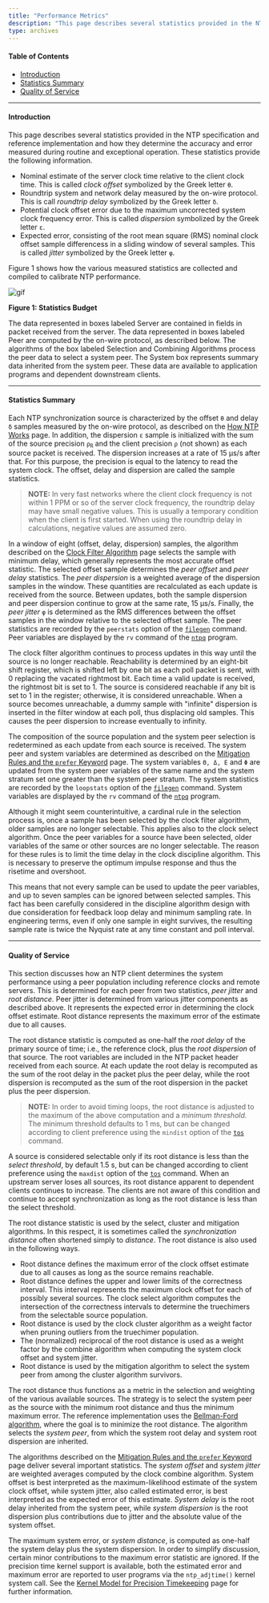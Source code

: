 ```yaml
---
title: "Performance Metrics"
description: "This page describes several statistics provided in the NTP specification and reference implementation and how they determine the accuracy and error measured during routine and exceptional operation."
type: archives
---
```


#### Table of Contents

*   [Introduction](/documentation/4.2.8-series/stats/#introduction)
*   [Statistics Summary](/documentation/4.2.8-series/stats/#statistics-summary)
*   [Quality of Service](/documentation/4.2.8-series/stats/#quality-of-service)

* * *

#### Introduction

This page describes several statistics provided in the NTP specification and reference implementation and how they determine the accuracy and error measured during routine and exceptional operation. These statistics provide the following information.

*   Nominal estimate of the server clock time relative to the client clock time. This is called _clock offset_ symbolized by the Greek letter <code>θ</code>.
*   Roundtrip system and network delay measured by the on-wire protocol. This is call _roundtrip delay_ symbolized by the Greek letter <code>δ</code>.
*   Potential clock offset error due to the maximum uncorrected system clock frequency error. This is called _dispersion_ symbolized by the Greek letter <code>ε</code>.
*   Expected error, consisting of the root mean square (RMS) nominal clock offset sample differencess in a sliding window of several samples. This is called _jitter_ symbolized by the Greek letter <code>φ</code>.

Figure 1 shows how the various measured statistics are collected and compiled to calibrate NTP performance.

![gif](/documentation/pic/stats.gif)

**Figure 1: Statistics Budget**

The data represented in boxes labeled Server are contained in fields in packet received from the server. The data represented in boxes labeled Peer are computed by the on-wire protocol, as described below. The algorithms of the box labeled Selection and Combining Algorithms process the peer data to select a system peer. The System box represents summary data inherited from the system peer. These data are available to application programs and dependent downstream clients.

* * *

#### Statistics Summary

Each NTP synchronization source is characterized by the offset <code>θ</code> and delay <code>δ</code> samples measured by the on-wire protocol, as described on the [How NTP Works](/documentation/4.2.8-series/warp/) page. In addition, the dispersion <code>ε</code> sample is initialized with the sum of the source precision <code>ρ<sub>R</sub></code> and the client precision <code>ρ</code> (not shown) as each source packet is received. The dispersion increases at a rate of 15 μs/s after that. For this purpose, the precision is equal to the latency to read the system clock. The offset, delay and dispersion are called the sample statistics.

> **NOTE:** In very fast networks where the client clock frequency is not within 1 PPM or so of the server clock frequency, the roundtrip delay may have small negative values. This is usually a temporary condition when the client is first started. When using the roundtrip delay in calculations, negative values are assumed zero.

In a window of eight (offset, delay, dispersion) samples, the algorithm described on the [Clock Filter Algorithm](/documentation/4.2.8-series/filter/) page selects the sample with minimum delay, which generally represents the most accurate offset statistic. The selected offset sample determines the _peer offset_ and _peer delay_ statistics. The _peer dispersion_ is a weighted average of the dispersion samples in the window. These quantities are recalculated as each update is received from the source. Between updates, both the sample dispersion and peer dispersion continue to grow at the same rate, 15 μs/s. Finally, the _peer jitter_ <code>φ</code> is determined as the RMS differences between the offset samples in the window relative to the selected offset sample. The peer statistics are recorded by the <code>peerstats</code> option of the [<code>filegen</code>](/documentation/4.2.8-series/monopt/#monitoring-commands-and-options) command. Peer variables are displayed by the <code>rv</code> command of the [<code>ntpq</code>](/documentation/4.2.8-series/ntpq/#peer-variables) program.

The clock filter algorithm continues to process updates in this way until the source is no longer reachable. Reachability is determined by an eight-bit shift register, which is shifted left by one bit as each poll packet is sent, with 0 replacing the vacated rightmost bit. Each time a valid update is received, the rightmost bit is set to 1. The source is considered reachable if any bit is set to 1 in the register; otherwise, it is considered unreachable. When a source becomes unreachable, a dummy sample with "infinite" dispersion is inserted in the filter window at each poll, thus displacing old samples. This causes the peer dispersion to increase eventually to infinity.

The composition of the source population and the system peer selection is redetermined as each update from each source is received. The system peer and system variables are determined as described on the [Mitigation Rules and the <code>prefer</code> Keyword](/documentation/4.2.8-series/prefer/) page. The system variables `Θ, Δ, Ε` and `Φ` are updated from the system peer variables of the same name and the system stratum set one greater than the system peer stratum. The system statistics are recorded by the <code>loopstats</code> option of the [<code>filegen</code>](/documentation/4.2.8-series/monopt/#monitoring-commands-and-options) command. System variables are displayed by the <code>rv</code> command of the [<code>ntpq</code>](/documentation/4.2.8-series/ntpq/#system-variables) program.

Although it might seem counterintuitive, a cardinal rule in the selection process is, once a sample has been selected by the clock filter algorithm, older samples are no longer selectable. This applies also to the clock select algorithm. Once the peer variables for a source have been selected, older variables of the same or other sources are no longer selectable. The reason for these rules is to limit the time delay in the clock discipline algorithm. This is necessary to preserve the optimum impulse response and thus the risetime and overshoot.

This means that not every sample can be used to update the peer variables, and up to seven samples can be ignored between selected samples. This fact has been carefully considered in the discipline algorithm design with due consideration for feedback loop delay and minimum sampling rate. In engineering terms, even if only one sample in eight survives, the resulting sample rate is twice the Nyquist rate at any time constant and poll interval.

* * *

#### Quality of Service

This section discusses how an NTP client determines the system performance using a peer population including reference clocks and remote servers. This is determined for each peer from two statistics, _peer jitter_ and _root distance._ Peer jitter is determined from various jitter components as described above. It represents the expected error in determining the clock offset estimate. Root distance represents the maximum error of the estimate due to all causes.

The root distance statistic is computed as one-half the _root delay_ of the primary source of time; i.e., the reference clock, plus the _root dispersion_ of that source. The root variables are included in the NTP packet header received from each source. At each update the root delay is recomputed as the sum of the root delay in the packet plus the peer delay, while the root dispersion is recomputed as the sum of the root dispersion in the packet plus the peer dispersion.

> **NOTE:**
In order to avoid timing loops, the root distance is adjusted to the maximum of the above computation and a _minimum threshold._ The minimum threshold defaults to 1 ms, but can be changed according to client preference using the <code>mindist</code> option of the [<code>tos</code>](/documentation/4.2.8-series/miscopt/) command.

A source is considered selectable only if its root distance is less than the _select threshold_, by default 1.5 s, but can be changed according to client preference using the <code>maxdist</code> option of the [<code>tos</code>](/documentation/4.2.8-series/miscopt/) command. When an upstream server loses all sources, its root distance apparent to dependent clients continues to increase. The clients are not aware of this condition and continue to accept synchronization as long as the root distance is less than the select threshold.

The root distance statistic is used by the select, cluster and mitigation algorithms. In this respect, it is sometimes called the _synchronization distance_ often shortened simply to _distance_. The root distance is also used in the following ways.

*   Root distance defines the maximum error of the clock offset estimate due to all causes as long as the source remains reachable.
*   Root distance defines the upper and lower limits of the correctness interval. This interval represents the maximum clock offset for each of possibly several sources. The clock select algorithm computes the intersection of the correctness intervals to determine the truechimers from the selectable source population.
*   Root distance is used by the clock cluster algorithm as a weight factor when pruning outliers from the truechimer population.
*   The (normalized) reciprocal of the root distance is used as a weight factor by the combine algorithm when computing the system clock offset and system jitter.
*   Root distance is used by the mitigation algorithm to select the system peer from among the cluster algorithm survivors.

The root distance thus functions as a metric in the selection and weighting of the various available sources. The strategy is to select the system peer as the source with the minimum root distance and thus the minimum maximum error. The reference implementation uses the [Bellman-Ford algorithm](https://en.wikipedia.org/wiki/Bellman%E2%80%93Ford_algorithm), where the goal is to minimize the root distance. The algorithm selects the _system peer_, from which the system root delay and system root dispersion are inherited.

The algorithms described on the [Mitigation Rules and the <code>prefer</code> Keyword](/documentation/4.2.8-series/prefer/) page deliver several important statistics. The _system offset_ and _system jitter_ are weighted averages computed by the clock combine algorithm. System offset is best interpreted as the maximum-likelihood estimate of the system clock offset, while system jitter, also called estimated error, is best interpreted as the expected error of this estimate. _System delay_ is the root delay inherited from the system peer, while _system dispersion_ is the root dispersion plus contributions due to jitter and the absolute value of the system offset.

The maximum system error, or _system distance_, is computed as one-half the system delay plus the system dispersion. In order to simplify discussion, certain minor contributions to the maximum error statistic are ignored. If the precision time kernel support is available, both the estimated error and maximum error are reported to user programs via the <code>ntp_adjtime()</code> kernel system call. See the [Kernel Model for Precision Timekeeping](/documentation/4.2.8-series/kern/) page for further information.
